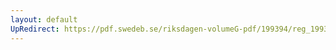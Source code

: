 ```yaml
---
layout: default
UpRedirect: https://pdf.swedeb.se/riksdagen-volumeG-pdf/199394/reg_199394/reg_199394_0388.pdf
---
```

